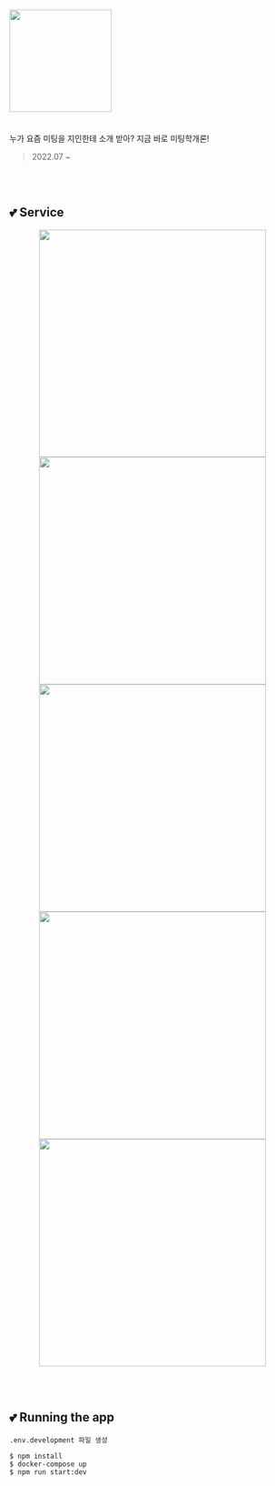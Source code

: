 # <img src="https://user-images.githubusercontent.com/78714820/217298881-b50721d4-f09f-4ef5-8051-d28efc85c7de.png" width="180">
<br>
누가 요즘 미팅을 지인한테 소개 받아? 지금 바로 미팅학개론!

> 2022.07 ~ 

<br>
<br>

## 💕 Service
<p align="center">
<img src="https://user-images.githubusercontent.com/78714820/217297627-5a0ebdbc-880e-4779-90dc-f46ab9b63003.png" width="400">
<img src="https://user-images.githubusercontent.com/78714820/217297732-a5cd5d82-38d9-4647-80ba-7122f681b68a.png" width="400">
<img src="https://user-images.githubusercontent.com/78714820/217297762-9897a838-3465-4cb5-9729-6f1da47513f6.png" width="400">
<img src="https://user-images.githubusercontent.com/78714820/217297846-6a3b954c-c0c6-4fc4-9731-d61d4c65416d.png" width="400">
<img src="https://user-images.githubusercontent.com/78714820/217297896-c1f1d08b-1d54-4227-9c24-c5bf06ab03f5.png" width="400">
</p>

<br>
<br>

## 💕 Running the app

```
.env.development 파일 생성

$ npm install
$ docker-compose up
$ npm run start:dev
```
